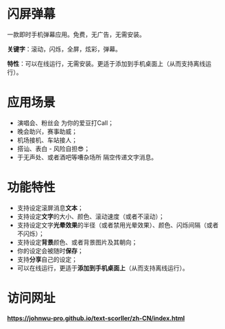 # 闪屏弹幕

一款即时手机弹幕应用。免费，无广告，无需安装。

**关键字**：滚动，闪烁，全屏，炫彩，弹幕。

**特性**：可以在线运行，无需安装。更适于添加到手机桌面上（从而支持离线运行）。

# 应用场景
+ 演唱会、粉丝会 为你的爱豆打Call；
+ 晚会助兴，赛事助威；
+ 机场接机、车站接人；
+ 搭讪、表白 - 风险自担😎；
+ 于无声处、或者酒吧等嘈杂场所 隔空传递文字消息。

# 功能特性
+ 支持设定滚屏消息**文本**；
+ 支持设定**文字**的大小、颜色、滚动速度（或者不滚动）；
+ 支持设定文字**光晕效果**的半径（或者禁用光晕效果）、颜色、闪烁间隔（或者不闪烁）；
+ 支持设定**背景**颜色、或者背景图片及其朝向；
+ 你的设定会被随时**保存**；
+ 支持**分享**自己的设定；
+ 可以在线运行，更适于**添加到手机桌面上**（从而支持离线运行）。

# 访问网址
#### https://johnwu-pro.github.io/text-scorller/zh-CN/index.html
